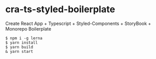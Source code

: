 # cra-ts-styled-boilerplate
Create React App + Typescript + Styled-Components + StoryBook + Monorepo Boilerplate

```
$ npm i -g lerna
$ yarn install
$ yarn build
& yarn start
```
